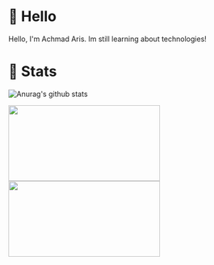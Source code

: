 # 👋 Hello
Hello, I'm Achmad Aris.
Im still learning about technologies!

# 📖 Stats
![Anurag's github stats](https://github-readme-stats.vercel.app/api?username=achmadarisfp&show_icons=true&theme=dark&hide=issues,stars&include_all_commits=true&count_private=true)
<div>
    <a href="https://github.com/achmadarisfp/achmadarisfp"><img align="center" width="300" height="150" src="https://github-readme-stats.vercel.app/api/top-langs/?username=achmadarisfp&layout=compact&hide=javascript,css,html&card_width=300&theme=dark" /></a>
    <a href="https://github.com/achmadarisfp/achmadarisfp"><img align="center" width="300" height="150" src="https://github-readme-stats.vercel.app/api/top-langs/?username=achmadarisfp&layout=compact&hide=c,python,java&card_width=300&theme=dark" /></a>
</div>
